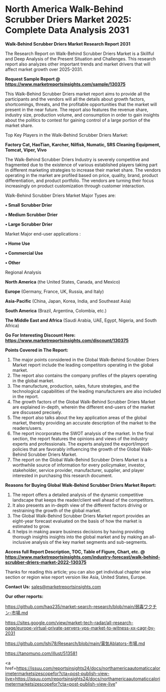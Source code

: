 # North America Walk-Behind Scrubber Driers Market 2025: Complete Data Analysis 2031

<strong>Walk-Behind Scrubber Driers Market Research Report 2031</strong>

The Research Report on Walk-Behind Scrubber Driers Market is a Skillful and Deep Analysis of the Present Situation and Challenges. This research report also analyzes other important trends and market drivers that will affect market growth over 2025-2031.

<strong>Request Sample Report @ <a href=https://www.marketreportsinsights.com/sample/130375>https://www.marketreportsinsights.com/sample/130375</a></strong>

This Walk-Behind Scrubber Driers market report aims to provide all the participants and the vendors will all the details about growth factors, shortcomings, threats, and the profitable opportunities that the market will present in the near future. The report also features the revenue share, industry size, production volume, and consumption in order to gain insights about the politics to contest for gaining control of a large portion of the market share.

Top Key Players in the Walk-Behind Scrubber Driers Market:

<strong>Factory Cat, HaoTian, Karcher, Nilfisk, Numatic, SRS Cleaning Equipment, Tomcat, Viper, Vivo</strong>

The Walk-Behind Scrubber Driers Industry is severely competitive and fragmented due to the existence of various established players taking part in different marketing strategies to increase their market share. The vendors operating in the market are profiled based on price, quality, brand, product differentiation, and product portfolio. The vendors are turning their focus increasingly on product customization through customer interaction.

Walk-Behind Scrubber Driers Market Major Types are:

<strong>• Small Scrubber Drier

• Medium Scrubber Drier

• Large Scrubber Drier</strong>

Market Major end-user applications :

<strong>• Home Use

• Commercial Use

• Other</strong>

Regional Analysis

</u><strong><b>North America</b></strong> (the United States, Canada, and Mexico)

<strong><b>Europe </b></strong>(Germany, France, UK, Russia, and Italy)

<strong><b>Asia-Pacific</b></strong> (China, Japan, Korea, India, and Southeast Asia)

<strong><b>South America</b></strong> (Brazil, Argentina, Colombia, etc.)

<strong><b>The Middle East and Africa</b></strong> (Saudi Arabia, UAE, Egypt, Nigeria, and South Africa)

<strong>Go For Interesting Discount Here: <a href=https://www.marketreportsinsights.com/discount/130375>https://www.marketreportsinsights.com/discount/130375</a></strong>

<strong>Points Covered in The Report:</strong>
<ol>
  <li>The major points considered in the Global Walk-Behind Scrubber Driers Market report include the leading competitors operating in the global market.</li>
  <li>The report also contains the company profiles of the players operating in the global market.</li>
  <li>The manufacture, production, sales, future strategies, and the technological capabilities of the leading manufacturers are also included in the report.</li>
  <li>The growth factors of the Global Walk-Behind Scrubber Driers Market are explained in-depth, wherein the different end-users of the market are discussed precisely.</li>
  <li>The report also talks about the key application areas of the global market, thereby providing an accurate description of the market to the readers/users.</li>
  <li>The report incorporates the SWOT analysis of the market. In the final section, the report features the opinions and views of the industry experts and professionals. The experts analyzed the export/import policies that are favorably influencing the growth of the Global Walk-Behind Scrubber Driers Market.</li>
  <li>The report on the Global Walk-Behind Scrubber Driers Market is a worthwhile source of information for every policymaker, investor, stakeholder, service provider, manufacturer, supplier, and player interested in purchasing this research document.</li>
</ol>
<strong>Reasons for Buying Global Walk-Behind Scrubber Driers Market Report:</strong>

<ol>
  <li>The report offers a detailed analysis of the dynamic competitive landscape that keeps the reader/client well ahead of the competitors.</li>
  <li>It also presents an in-depth view of the different factors driving or restraining the growth of the global market.</li>
  <li>The Global Walk-Behind Scrubber Driers Market report provides an eight-year forecast evaluated on the basis of how the market is estimated to grow.</li>
  <li>It helps in making aware business decisions by having providing thorough insights insights into the global market and by making an all-inclusive analysis of the key market segments and sub-segments.</li>
</ol>
<strong>Access full Report Description, TOC, Table of Figure, Chart, etc. @ <a href=https://www.marketreportsinsights.com/industry-forecast/walk-behind-scrubber-driers-market-2022-130375>https://www.marketreportsinsights.com/industry-forecast/walk-behind-scrubber-driers-market-2022-130375</a></strong>


Thanks for reading this article; you can also get individual chapter wise section or region wise report version like Asia, United States, Europe.

<strong>Contact Us:</strong>
sales@marketreportsinsights.com

<strong>Our other reports:</strong>

<a href=https://github.com/haq235/market-search-research/blob/main/弱毒ワクチン-市場.md>https://github.com/haq235/market-search-research/blob/main/弱毒ワクチン-市場.md</a>

<a href=https://sites.google.com/view/market-tech-radar/all-research-page/europe-virtual-private-servers-vps-market-to-witness-xx-cagr-by-2031>https://sites.google.com/view/market-tech-radar/all-research-page/europe-virtual-private-servers-vps-market-to-witness-xx-cagr-by-2031</a>

<a href=https://github.com/Ishi78/Research/blob/main/電気Ablators-市場.md>https://github.com/Ishi78/Research/blob/main/電気Ablators-市場.md</a>

<a href=https://tanomuno.com/illust/513581>https://tanomuno.com/illust/513581</a>

<a href=https://issuu.com/reportsinsights24/docs/northamericaautomaticcalorimetermarketsizescopefor?cta=post-publish-view-live>https://issuu.com/reportsinsights24/docs/northamericaautomaticcalorimetermarketsizescopefor?cta=post-publish-view-live</a>"
